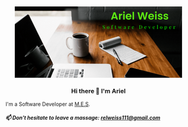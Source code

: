 <p align="center">
<img  src="https://github.com/ariel-weiss/ariel-weiss/blob/master/logo_rel.png" width=90%>
</p>

<h3 align="center"> Hi there 👋 I'm Ariel </h3>


I'm a Software Developer at [M.E.S](https://mes-global.com/).

##### 📫 Don't hesitate to leave a massage: relweiss111@gmail.com




<!--
**ariel-weiss/ariel-weiss** is a ✨ _special_ ✨ repository because its `README.md` (this file) appears on your GitHub profile.

Here are some ideas to get you started:

- 🔭 I’m currently working on ...
- 🌱 I’m currently learning ...
- 👯 I’m looking to collaborate on ...
- 🤔 I’m looking for help with ...
- 💬 Ask me about ...
- 📫 How to reach me: ...
- 😄 Pronouns: ...
- ⚡ Fun fact: ...
-->
